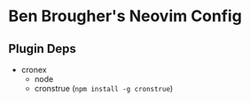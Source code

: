 # Ben Brougher's Neovim Config

## Plugin Deps

- cronex
    - node
    - cronstrue (`npm install -g cronstrue`)
